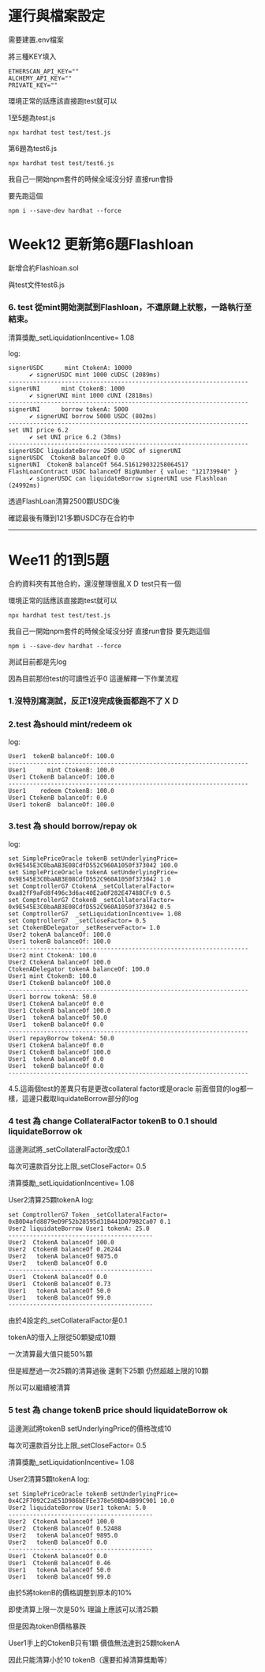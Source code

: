 # 運行與檔案設定

需要建置.env檔案

將三種KEY填入

```env
ETHERSCAN_API_KEY=""
ALCHEMY_API_KEY=""
PRIVATE_KEY=""
```

環境正常的話應該直接跑test就可以

1至5題為test.js

```shell
npx hardhat test test/test.js
```

第6題為test6.js

```shell
npx hardhat test test/test6.js
```

我自己一開始npm套件的時候全域沒分好 直接run會掛

要先跑這個

```shell
npm i --save-dev hardhat --force
```

# Week12 更新第6題Flashloan

新增合約Flashloan.sol

與test文件test6.js

### 6. test 從mint開始測試到Flashloan，不還原鏈上狀態，一路執行至結束。

清算獎勵_setLiquidationIncentive= 1.08

log:

```
signerUSDC      mint CtokenA: 10000
      ✔ signerUSDC mint 1000 cUDSC (2089ms)
--------------------------------------------------------------------
signerUNI      mint CtokenB: 1000
      ✔ signerUNI mint 1000 cUNI (2818ms)
--------------------------------------------------------------------
signerUNI      borrow tokenA: 5000
      ✔ signerUNI borrow 5000 USDC (802ms)
--------------------------------------------------------------------
set UNI price 6.2
      ✔ set UNI price 6.2 (38ms)
--------------------------------------------------------------------
signerUSDC liquidateBorrow 2500 USDC of signerUNI
signerUSDC  CtokenB balanceOf 0.0
signerUNI  CtokenB balanceOf 564.516129032258064517
FlashLoanContract USDC balanceOf BigNumber { value: "121739940" }
      ✔ signerUSDC can liquidateBorrow signerUNI use Flashloan (24992ms)
```

透過FlashLoan清算2500顆USDC後

確認最後有賺到121多顆USDC存在合約中

---

# Wee11 的1到5題

合約資料夾有其他合約，還沒整理很亂ＸＤ
test只有一個

環境正常的話應該直接跑test就可以
```shell
npx hardhat test test/test.js
```

我自己一開始npm套件的時候全域沒分好 直接run會掛
要先跑這個
```shell
npm i --save-dev hardhat --force
```
測試目前都是先log

因為目前那份test的可讀性近乎0
這邊解釋一下作業流程

### 1.沒特別寫測試，反正1沒完成後面都跑不了ＸＤ
### 2.test 為should mint/redeem ok
log:
```
User1  tokenB balanceOf: 100.0
--------------------------------------------------------------------
User1      mint CtokenB: 100.0
User1 CtokenB balanceOf: 100.0
--------------------------------------------------------------------
User1    redeem CtokenB: 100.0
User1 CtokenB balanceOf: 0.0
User1 tokenB  balanceOf: 100.0
```

### 3.test 為 should borrow/repay ok
log:
```
set SimplePriceOracle tokenB setUnderlyingPrice= 0x9E545E3C0baAB3E08CdfD552C960A1050f373042 100.0
set SimplePriceOracle tokenA setUnderlyingPrice= 0x9E545E3C0baAB3E08CdfD552C960A1050f373042 1.0
set ComptrollerG7 CtokenA _setCollateralFactor= 0xa82fF9aFd8f496c3d6ac40E2a0F282E47488CFc9 0.5
set ComptrollerG7 CtokenB _setCollateralFactor= 0x9E545E3C0baAB3E08CdfD552C960A1050f373042 0.5
set ComptrollerG7  _setLiquidationIncentive= 1.08
set ComptrollerG7  _setCloseFactor= 0.5
set CtokenBDelegator _setReserveFactor= 1.0
User2 tokenA balanceOf: 100.0
User1 tokenB balanceOf: 100.0
--------------------------------------------------------------------
User2 mint CtokenA: 100.0
User2 CtokenA balanceOf 100.0
CtokenADelegator tokenA balanceOf: 100.0
User1 mint CtokenB: 100.0
User1 CtokenB balanceOf 100.0
--------------------------------------------------------------------
User1 borrow tokenA: 50.0
User1 CtokenA balanceOf 0.0
User1 CtokenB balanceOf 100.0
User1  tokenA balanceOf 50.0
User1  tokenB balanceOf 0.0
--------------------------------------------------------------------
User1 repayBorrow tokenA: 50.0
User1 CtokenA balanceOf 0.0
User1 CtokenB balanceOf 100.0
User1  tokenA balanceOf 0.0
User1  tokenB balanceOf 0.0
--------------------------------------------------------------------
```

4.5.這兩個test的差異只有是更改collateral factor或是oracle
前面借貸的log都一樣，這邊只截取liquidateBorrow部分的log
### 4 test 為 change CollateralFactor tokenB to 0.1 should liquidateBorrow ok

這邊測試將_setCollateralFactor改成0.1

每次可還款百分比上限_setCloseFactor= 0.5

清算獎勵_setLiquidationIncentive= 1.08

User2清算25顆tokenA
log:
```
set ComptrollerG7 Token _setCollateralFactor= 0xB0D4afd8879eD9F52b28595d31B441D079B2Ca07 0.1
User2 liquidateBorrow User1 tokenA: 25.0
-----------------------------------------
User2  CtokenA balanceOf 100.0
User2  CtokenB balanceOf 0.26244
User2   tokenA balanceOf 9875.0
User2   tokenB balanceOf 0.0
-----------------------------------------
User1  CtokenA balanceOf 0.0
User1  CtokenB balanceOf 0.73
User1   tokenA balanceOf 50.0
User1   tokenB balanceOf 99.0
-----------------------------------------
```
由於4設定的_setCollateralFactor是0.1

tokenA的借入上限從50顆變成10顆

一次清算最大值只能50%顆

但是經歷過一次25顆的清算過後 還剩下25顆 仍然超越上限的10顆

所以可以繼續被清算


### 5 test 為 change tokenB price should liquidateBorrow ok

這邊測試將tokenB setUnderlyingPrice的價格改成10

每次可還款百分比上限_setCloseFactor= 0.5

清算獎勵_setLiquidationIncentive= 1.08

User2清算5顆tokenA
log:
```
set SimplePriceOracle tokenB setUnderlyingPrice= 0x4C2F7092C2aE51D986bEFEe378e50BD4dB99C901 10.0
User2 liquidateBorrow User1 tokenA: 5.0
-----------------------------------------
User2  CtokenA balanceOf 100.0
User2  CtokenB balanceOf 0.52488
User2   tokenA balanceOf 9895.0
User2   tokenB balanceOf 0.0
-----------------------------------------
User1  CtokenA balanceOf 0.0
User1  CtokenB balanceOf 0.46
User1   tokenA balanceOf 50.0
User1   tokenB balanceOf 99.0
```
由於5將tokenB的價格調整到原本的10%

即使清算上限一次是50% 理論上應該可以清25顆

但是因為tokenB價格暴跌

User1手上的CtokenB只有1顆 價值無法達到25顆tokenA

因此只能清算小於10 tokenB（還要扣掉清算獎勵等）



